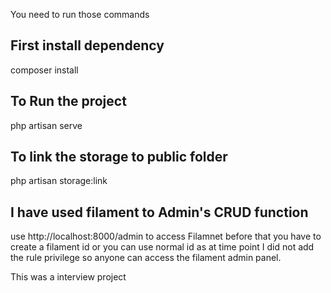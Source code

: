 You need to run those commands

## First install dependency

composer install

## To Run the project

php artisan serve

## To link the storage to public folder

php artisan storage:link

## I have used filament to Admin's CRUD function

use http://localhost:8000/admin to access Filamnet
before that you have to create a filament id or 
you can use normal id as at time point I did not add the rule 
privilege so anyone can access the filament admin panel.

This was a interview project
